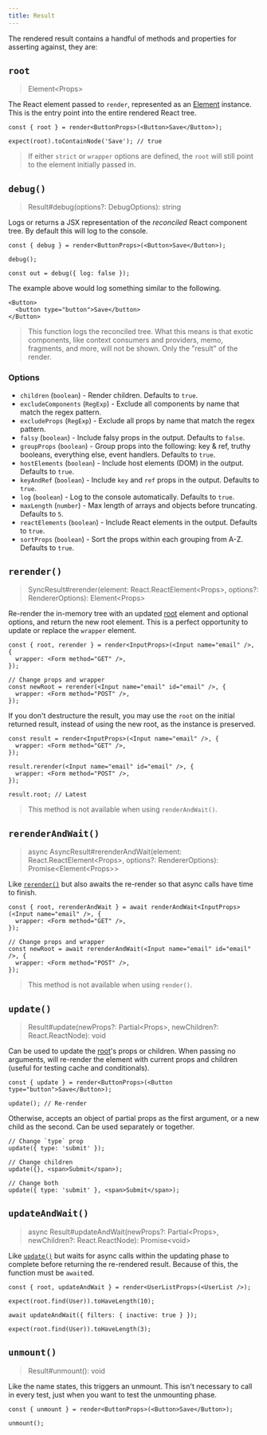```yaml
---
title: Result
---
```


The rendered result contains a handful of methods and properties for asserting against, they are:

## `root`

> Element<Props\>

The React element passed to `render`, represented as an [Element](./element.md) instance. This is
the entry point into the entire rendered React tree.

```tsx
const { root } = render<ButtonProps>(<Button>Save</Button>);

expect(root).toContainNode('Save'); // true
```

> If either `strict` or `wrapper` options are defined, the `root` will still point to the element
> initially passed in.

## `debug()`

> Result#debug(options?: DebugOptions): string

Logs or returns a JSX representation of the _reconciled_ React component tree. By default this will
log to the console.

```tsx
const { debug } = render<ButtonProps>(<Button>Save</Button>);

debug();

const out = debug({ log: false });
```

The example above would log something similar to the following.

```tsx
<Button>
  <button type="button">Save</button>
</Button>
```

> This function logs the reconciled tree. What this means is that exotic components, like context
> consumers and providers, memo, fragments, and more, will not be shown. Only the "result" of the
> render.

### Options

- `children` (`boolean`) - Render children. Defaults to `true`.
- `excludeComponents` (`RegExp`) - Exclude all components by name that match the regex pattern.
- `excludeProps` (`RegExp`) - Exclude all props by name that match the regex pattern.
- `falsy` (`boolean`) - Include falsy props in the output. Defaults to `false`.
- `groupProps` (`boolean`) - Group props into the following: key & ref, truthy booleans, everything
  else, event handlers. Defaults to `true`.
- `hostElements` (`boolean`) - Include host elements (DOM) in the output. Defaults to `true`.
- `keyAndRef` (`boolean`) - Include `key` and `ref` props in the output. Defaults to `true`.
- `log` (`boolean`) - Log to the console automatically. Defaults to `true`.
- `maxLength` (`number`) - Max length of arrays and objects before truncating. Defaults to `5`.
- `reactElements` (`boolean`) - Include React elements in the output. Defaults to `true`.
- `sortProps` (`boolean`) - Sort the props within each grouping from A-Z. Defaults to `true`.

## `rerender()`

> SyncResult#rerender(element: React.ReactElement<Props\>, options?: RendererOptions):
> Element<Props\>

Re-render the in-memory tree with an updated [root](#root) element and optional options, and return
the new root element. This is a perfect opportunity to update or replace the `wrapper` element.

```tsx
const { root, rerender } = render<InputProps>(<Input name="email" />, {
  wrapper: <Form method="GET" />,
});

// Change props and wrapper
const newRoot = rerender(<Input name="email" id="email" />, {
  wrapper: <Form method="POST" />,
});
```

If you don't destructure the result, you may use the `root` on the initial returned result, instead
of using the new root, as the instance is preserved.

```tsx
const result = render<InputProps>(<Input name="email" />, {
  wrapper: <Form method="GET" />,
});

result.rerender(<Input name="email" id="email" />, {
  wrapper: <Form method="POST" />,
});

result.root; // Latest
```

> This method is not available when using `renderAndWait()`.

## `rerenderAndWait()`

> async AsyncResult#rerenderAndWait(element: React.ReactElement<Props\>, options?: RendererOptions):
> Promise<Element<Props\>\>

Like [`rerender()`](#rerender) but also awaits the re-render so that async calls have time to
finish.

```tsx
const { root, rerenderAndWait } = await renderAndWait<InputProps>(<Input name="email" />, {
  wrapper: <Form method="GET" />,
});

// Change props and wrapper
const newRoot = await rerenderAndWait(<Input name="email" id="email" />, {
  wrapper: <Form method="POST" />,
});
```

> This method is not available when using `render()`.

## `update()`

> Result#update(newProps?: Partial<Props\>, newChildren?: React.ReactNode): void

Can be used to update the [root](#root)'s props or children. When passing no arguments, will
re-render the element with current props and children (useful for testing cache and conditionals).

```tsx
const { update } = render<ButtonProps>(<Button type="button">Save</Button>);

update(); // Re-render
```

Otherwise, accepts an object of partial props as the first argument, or a new child as the second.
Can be used separately or together.

```tsx
// Change `type` prop
update({ type: 'submit' });

// Change children
update({}, <span>Submit</span>);

// Change both
update({ type: 'submit' }, <span>Submit</span>);
```

## `updateAndWait()`

> async Result#updateAndWait(newProps?: Partial<Props\>, newChildren?: React.ReactNode):
> Promise<void\>

Like [`update()`](#update) but waits for async calls within the updating phase to complete before
returning the re-rendered result. Because of this, the function must be `await`ed.

```tsx
const { root, updateAndWait } = render<UserListProps>(<UserList />);

expect(root.find(User)).toHaveLength(10);

await updateAndWait({ filters: { inactive: true } });

expect(root.find(User)).toHaveLength(3);
```

## `unmount()`

> Result#unmount(): void

Like the name states, this triggers an unmount. This isn't necessary to call in every test, just
when you want to test the unmounting phase.

```tsx
const { unmount } = render<ButtonProps>(<Button>Save</Button>);

unmount();
```

